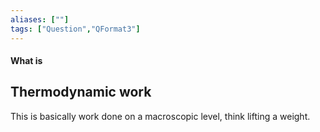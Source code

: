 ```yaml
---
aliases: [""]
tags: ["Question","QFormat3"]
---
```


#### What is
## Thermodynamic work
This is basically work done on a macroscopic level, think lifting a weight.